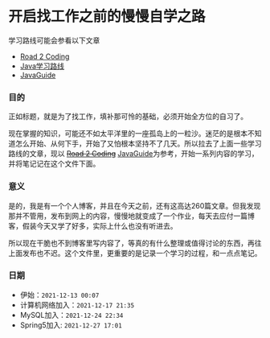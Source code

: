 # 开启找工作之前的慢慢自学之路



学习路线可能会参看以下文章

- [Road 2 Coding](https://www.r2coding.com/#/)
- [Java学习路线](https://www.bilibili.com/read/cv5216534)
- [JavaGuide](https://javaguide.cn/java/basis/java基础知识总结/#)

 

### 目的

正如标题，就是为了找工作，填补那可怜的基础，必须开始全方位的自习了。

现在掌握的知识，可能还不如太平洋里的一座孤岛上的一粒沙。迷茫的是根本不知道怎么开始、从何下手，开始了又怕根本坚持不了几天。所以拉去了上面一些学习路线的文章，现以 ~~[Road 2 Coding](https://www.r2coding.com/#/)~~ [JavaGuide](https://javaguide.cn/java/basis/java基础知识总结/#)为参考，开始一系列内容的学习，并将笔记记在这个文件下面。



### 意义

是的，我是有一个个人博客，并且在今天之前，还有这高达260篇文章。但我发现那并不管用，发布到网上的内容，慢慢地就变成了一个作业，每天去应付一篇博客，假装今天又学了好多，实际上什么也没有听进去。

所以现在干脆也不到博客里写内容了，等真的有什么整理或值得讨论的东西，再往上面发布也不迟。这个文件里，更重要的是记录一个学习的过程，和一点点笔记。



### 日期

- 伊始：`2021-12-13 00:07` 
- 计算机网络加入：`2021-12-17 21:35`
- MySQL加入：`2021-12-24 22:34`
- Spring5加入: `2021-12-27 17:01`

